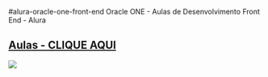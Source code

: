 #alura-oracle-one-front-end
Oracle ONE - Aulas de Desenvolvimento Front End - Alura

## [Aulas - CLIQUE AQUI](https://#/)

![](https://#)
